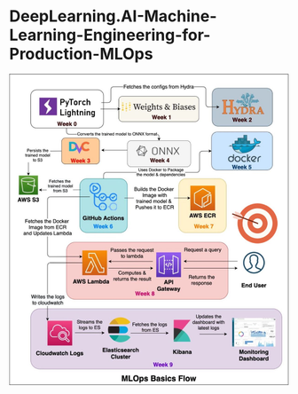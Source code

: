 # DeepLearning.AI-Machine-Learning-Engineering-for-Production-MLOps

![github](https://github.com/1zuu/1zuu-DeepLearning.AI-Machine-Learning-Engineering-for-Production-MLOps/blob/main/mlops.jpg)
